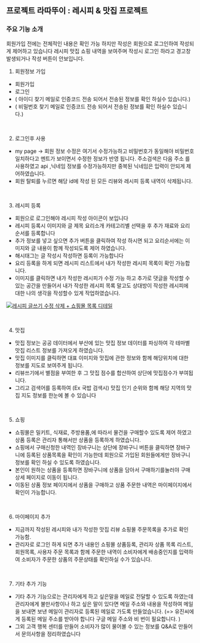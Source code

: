 ## 프로젝트 라따뚜이 : 레시피 & 맛집 프로젝트 

### 주요 기능 소개
회원가입 전에는 전체적인 내용은 확인 가능 하지만 작성은 회원으로 로그인하여 작성되게 제어하고 있습니다 
레시피 맛집 쇼핑 내역을 보여주며 작성시 로그인 하라고 경고창 발생되거나 작성 버튼이 안보입니다.

1. 회원정보 가입
- 회원가입
- 로그인
- ( 아이디 찾기 메일로 인증코드 전송 되어서 전송된 정보를 확인 하실수 있습니다.)
- ( 비밀번호 찾기 메일로 인증코드 전송 되어서 전송된 정보를 확인 하실수 있습니다.)

<br>

2. 로그인후 사용
- my page -> 회원 정보 수정은 여기서 수정가능하고 비밀번호가 동일해야 비밀번호 일치하다고 멘트가 보이면서 수정한 정보가 반영 됩니다.
주소검색은 다음 주소 를 사용하였고 api ,닉네임 정보를 수정가능하지만 중복된 닉네임은 입력이 안되게 제어하였습니다.
- 회원 탈퇴를 누르면 해당 id에 작성 된 모든 리뷰와 레시피 등록 내역이 삭제됩니다.

<br>

3. 레시피 등록
- 회원으로 로그인해야 레시피 작성 아이콘이 보입니다
- 레시피 등록시 이미지와 글 제목 요리소개 카테고리별 선택을 후 추가 재료와 요리순서를 등록합니다 
- 추가 정보를 넣고 싶으면 추가 버튼을 클릭하여 작성 하시면 되고 요리순서에는 이미지와 글 내용이 함께 작성되도록 제어 하였습니다.
- 해시태그는 글 작성시 작성하면 등록이 가능합니다
- 요리 등록을 하게 되면 레시피 리스트에서 내가 작성한 레시피 목록이 확인 가능합니다.
- 이미지를 클릭하면 내가 작성한 레시피가 수정 가능 하고 추가로 댓글을 작성할 수 있는 공간을 만들어서 
내가 작성한 레시피 목록 말고도 상대방이 작성한 레시피에 대한 나의 생각을 작성할수 있게 작업하였습니다.

[![레시피 글쓰기 수정 삭제 + 쇼핑몰 목록 디테일](https://img.youtube.com/vi/7wkH7P1ZbGk/0.jpg)](https://www.youtube.com/watch?v=7wkH7P1ZbGk?t=0s)

<br>

4. 맛집
- 맛집 정보는 공공 데이터에서 부산에 있는 맛집 정보 데이터를 파싱하여 각 테마별 맛집 리스트 정보를 가져오게 하였습니다.
- 맛집 이미지를 클릭하면 대표 이미지와 맛집에 관한 정보와 함께 해당위치에 대한 정보를 지도로 보여주게 됩니다.
- 리뷰쓰기에서 별점을 부여한 후 그 맛집 점수를 합산하여 상단에 맛집점수가 부여됩니다.
- 그리고 검색어를 등록하여 (Ex 국밥 검색시) 맛집 인기 순위와 함께 해당 지역의 맛집 지도 정보를 한눈에 볼 수 있습니다

<br>

5. 쇼핑
- 쇼핑몰은 밀키트, 식재료, 주방용품,에 따라서 물건을 구매할수 있도록 제어 하였고 상품 등록은 관리자 통해서만 상품을 등록하게 하였습니다.
- 쇼핑에서 구매신청한 내역인 장바구니는 상단에 장바구니 버튼을 클릭하면 장바구니에 등록된 상품목록을 확인이 가능한데
회원으로 가입된 회원들에게만 장바구니 정보를 확인 하실 수 있도록 하였습니다.
- 본인이 원하는 상품을 등록하면 장바구니에 상품을 담아서 구매하기를눌러야 구매 상세 페이지로 이동이 됩니다.
- 이동된 상품 정보 페이지에서 상품을 구매하고 상품 주문한 내역은 마이페이지에서 확인이 가능합니다.

<br>

6. 마이페이지 추가
- 지금까지 작성된 레시피와 내가 작성한 맛집 리뷰 쇼핑몰 주문목록을 추가로 확인 가능함.
- 관리자로 로그인 하게 되면 추가 내용인 쇼핑몰 상품등록, 관리자 상품 목록 리스트, 회원목록, 사용자 주문 목록과 함께 주문한 내역이
소비자에게 배송중인지를 입력하여 소비자가 주문한 상품의 주문상태를 확인하실 수가 있습니다.

<br>


7. 기타 추가 기능
- 기타 추가 기능으로는 관리자에게 하고 싶은말을 메일로 전달할 수 있도록 하였는데 관리자에게 불만사항이나 하고 싶은 말이 있다면
메일 주소와 내용을 작성하여 메일을 보내면 보낸 메일이 관리자로 등록된 메일로 가도록 만들었습니다.
(=> 유진씨에게 등록된 메일 주소를 받아야 합니다 구글 메일 주소와 비
번이 필요합니다. )
- 그외 고객 행복 센터를 만들어 소비자가 많이 물어볼 수 있는 정보를 Q&A로 만들어서 문의사항을 정리하였습니다
